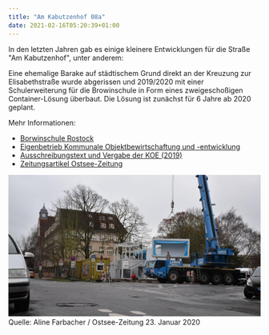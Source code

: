 ```yaml
---
title: "Am Kabutzenhof 08a"
date: 2021-02-16T05:20:39+01:00
---
```


In den letzten Jahren gab es einige kleinere Entwicklungen für die Straße "Am Kabutzenhof", unter anderem:

Eine ehemalige Barake auf städtischem Grund direkt an der Kreuzung zur Elisabethstraße wurde abgerissen und 2019/2020 mit einer Schulerweiterung für die Browinschule in Form eines zweigeschoßigen Container-Lösung überbaut. Die Lösung ist zunächst für 6 Jahre ab 2020 geplant.

Mehr Informationen:
* [Borwinschule Rostock](http://borwinschule.org)
* [Eigenbetrieb Kommunale Objektbewirtschaftung und -entwicklung](https://www.koe-rostock.de)
* [Ausschreibungstext und Vergabe der KOE (2019)](
https://ausschreibungen-deutschland.de/548578_Containeranlage_Borwinschule_RostockErweiterung_Raumkapazitaet_2019_Rostock)
* [Zeitungsartikel Ostsee-Zeitung](https://www.nnn.de/lokales/rostock/Rostock-Borwinschule-wird-mit-Containern-erweitert-id27107307.html)

![Bild Containerbau Januar 2020](/blog/kab08a-container2020.jpg)
Quelle: Aline Farbacher / Ostsee-Zeitung 23. Januar 2020
